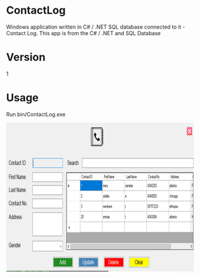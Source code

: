 # ContactLog
Windows application written in C# / .NET SQL database connected to it  - Contact Log. 
This app is from the C# / .NET and SQL Database

# Version
1

# Usage
Run bin/ContactLog.exe



<img src="images\graph.PNG" width="700" height="400">